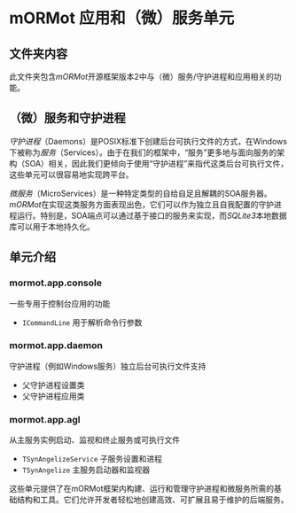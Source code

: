 # mORMot 应用和（微）服务单元

## 文件夹内容

此文件夹包含*mORMot*开源框架版本2中与（微）服务/守护进程和应用相关的功能。

## （微）服务和守护进程

*守护进程*（Daemons）是POSIX标准下创建后台可执行文件的方式，在Windows下被称为*服务*（Services）。由于在我们的框架中，“服务”更多地与面向服务的架构（SOA）相关，因此我们更倾向于使用“守护进程”来指代这类后台可执行文件，这些单元可以很容易地实现跨平台。

*微服务*（MicroServices）是一种特定类型的自给自足且解耦的SOA服务器。*mORMot*在实现这类服务方面表现出色，它们可以作为独立且自我配置的守护进程运行。特别是，SOA端点可以通过基于接口的服务来实现，而*SQLite3*本地数据库可以用于本地持久化。

## 单元介绍

### mormot.app.console

一些专用于控制台应用的功能

- `ICommandLine` 用于解析命令行参数

### mormot.app.daemon

守护进程（例如Windows服务）独立后台可执行文件支持

- 父守护进程设置类
- 父守护进程应用类

### mormot.app.agl

从主服务实例启动、监视和终止服务或可执行文件

- `TSynAngelizeService` 子服务设置和进程
- `TSynAngelize` 主服务启动器和监视器

这些单元提供了在mORMot框架内构建、运行和管理守护进程和微服务所需的基础结构和工具。它们允许开发者轻松地创建高效、可扩展且易于维护的后端服务。